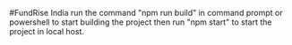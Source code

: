 #FundRise India
run the command "npm run build" in command prompt or powershell to start building the project then run "npm start" to start the project in local host.
